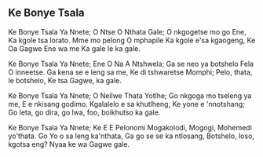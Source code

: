 ## Ke Bonye Tsala

Ke Bonye Tsala Ya Nnete; O Ntse O Nthata Gale;
O nkgogetse mo go Ene, Ka kgole tsa lorato.
Mme mo pelong O mphapile Ka kgole e'sa kgaogeng,
Ke Oa Gagwe Ene wa me Ka gale le ka gale.

Ke Bonye Tsala Ya Nnete; Ene O Na A Ntshwela;
Ga se neo ya botshelo Fela O inneetse.
Ga kena se e leng sa me, Ke di tshwaretse Momphi;
Pelo, thata, le botshelo, Ke tsa Gagwe, ka gale.

Ke Bonye Tsala Ya Nnete; O Neilwe Thata Yotlhe;
Go nkgoga mo tseleng ya me, E e nkisang godimo.
Kgalalelo e sa khutlheng, Ke yone e 'nnotshang;
Go leta, go dira, go lwa, foo, boikhutso ka gale.

Ke Bonye Tsala Ya Nnete; Ke E E Pelonomi
Mogakolodi, Mogogi, Mohemedi yo'thata.
Go Yo o sa leng ka'nthata, Ga go se se ka ntlosang,
Botshelo, loso, kgotsa eng? Nyaa ke wa Gagwe gale.

